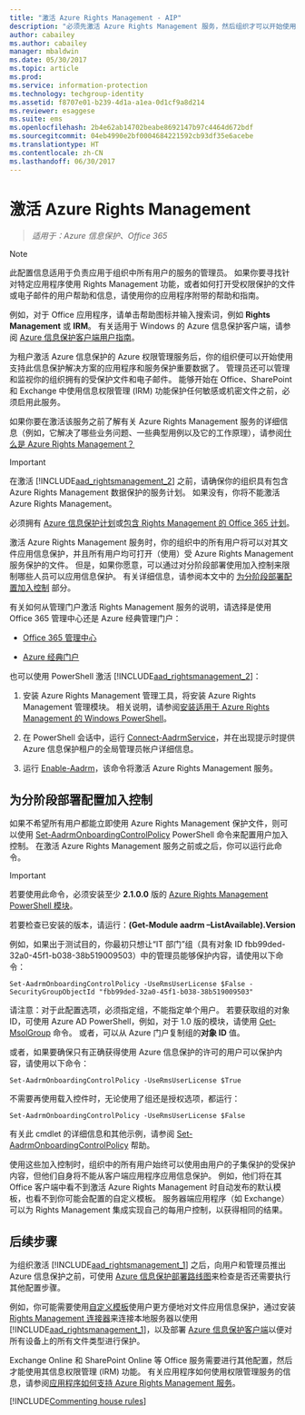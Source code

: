 ```yaml
---
title: "激活 Azure Rights Management - AIP"
description: "必须先激活 Azure Rights Management 服务，然后组织才可以开始使用支持此信息保护解决方案的应用程序和服务来保护文档和电子邮件。"
author: cabailey
ms.author: cabailey
manager: mbaldwin
ms.date: 05/30/2017
ms.topic: article
ms.prod: 
ms.service: information-protection
ms.technology: techgroup-identity
ms.assetid: f8707e01-b239-4d1a-a1ea-0d1cf9a8d214
ms.reviewer: esaggese
ms.suite: ems
ms.openlocfilehash: 2b4e62ab14702beabe8692147b97c4464d672bdf
ms.sourcegitcommit: 04eb4990e2bf0004684221592cb93df35e6acebe
ms.translationtype: HT
ms.contentlocale: zh-CN
ms.lasthandoff: 06/30/2017
---
```

<a id="activating-azure-rights-management" class="xliff"></a>

# 激活 Azure Rights Management

>*适用于：Azure 信息保护、Office 365*

> [!NOTE]
> 此配置信息适用于负责应用于组织中所有用户的服务的管理员。 如果你要寻找针对特定应用程序使用 Rights Management 功能，或者如何打开受权限保护的文件或电子邮件的用户帮助和信息，请使用你的应用程序附带的帮助和指南。
>
> 例如，对于 Office 应用程序，请单击帮助图标并输入搜索词，例如 **Rights Management** 或 **IRM**。 有关适用于 Windows 的 Azure 信息保护客户端，请参阅 [Azure 信息保护客户端用户指南](../rms-client/client-user-guide.md)。
 
为租户激活 Azure 信息保护的 Azure 权限管理服务后，你的组织便可以开始使用支持此信息保护解决方案的应用程序和服务保护重要数据了。 管理员还可以管理和监视你的组织拥有的受保护文件和电子邮件。 能够开始在 Office、SharePoint 和 Exchange 中使用信息权限管理 (IRM) 功能保护任何敏感或机密文件之前，必须启用此服务。

如果你要在激活该服务之前了解有关 Azure Rights Management 服务的详细信息（例如，它解决了哪些业务问题、一些典型用例以及它的工作原理），请参阅[什么是 Azure Rights Management？](../understand-explore/what-is-azure-rms.md)

> [!IMPORTANT]
> 在激活 [!INCLUDE[aad_rightsmanagement_2](../includes/aad_rightsmanagement_2_md.md)] 之前，请确保你的组织具有包含 Azure Rights Management 数据保护的服务计划。 如果没有，你将不能激活 Azure Rights Management。
>
> 必须拥有 [Azure 信息保护计划](https://www.microsoft.com/cloud-platform/azure-information-protection-pricing)或[包含 Rights Management 的 Office 365 计划](http://download.microsoft.com/download/E/C/F/ECF42E71-4EC0-48FF-AA00-577AC14D5B5C/Azure_Information_Protection_licensing_datasheet_EN-US.pdf)。

激活 Azure Rights Management 服务时，你的组织中的所有用户将可以对其文件应用信息保护，并且所有用户均可打开（使用）受 Azure Rights Management 服务保护的文件。 但是，如果你愿意，可以通过对分阶段部署使用加入控制来限制哪些人员可以应用信息保护。 有关详细信息，请参阅本文中的 [为分阶段部署配置加入控制](#configuring-onboarding-controls-for-a-phased-deployment) 部分。

有关如何从管理门户激活 Rights Management 服务的说明，请选择是使用 Office 365 管理中心还是 Azure 经典管理门户：


- [Office 365 管理中心](activate-office365.md)

- [Azure 经典门户](activate-azure-classic.md)

也可以使用 PowerShell 激活 [!INCLUDE[aad_rightsmanagement_2](../includes/aad_rightsmanagement_2_md.md)]：

1. 安装 Azure Rights Management 管理工具，将安装 Azure Rights Management 管理模块。 相关说明，请参阅[安装适用于 Azure Rights Management 的 Windows PowerShell](../deploy-use/install-powershell.md)。

2. 在 PowerShell 会话中，运行 [Connect-AadrmService](/powershell/module/aadrm/connect-aadrmservice)，并在出现提示时提供 Azure 信息保护租户的全局管理员帐户详细信息。

3. 运行 [Enable-Aadrm](/powershell/module/aadrm/enable-aadrm)，该命令将激活 Azure Rights Management 服务。

<a id="configuring-onboarding-controls-for-a-phased-deployment" class="xliff"></a>

## 为分阶段部署配置加入控制
如果不希望所有用户都能立即使用 Azure Rights Management 保护文件，则可以使用 [Set-AadrmOnboardingControlPolicy](/powershell/module/aadrm/set-aadrmonboardingcontrolpolicy) PowerShell 命令来配置用户加入控制。 在激活 Azure Rights Management 服务之前或之后，你可以运行此命令。

> [!IMPORTANT]
> 若要使用此命令，必须安装至少 **2.1.0.0** 版的 [Azure Rights Management PowerShell 模块](https://go.microsoft.com/fwlink/?LinkId=257721)。
>
> 若要检查已安装的版本，请运行：**(Get-Module aadrm –ListAvailable).Version**

例如，如果出于测试目的，你最初只想让“IT 部门”组（具有对象 ID fbb99ded-32a0-45f1-b038-38b519009503）中的管理员能够保护内容，请使用以下命令：

```
Set-AadrmOnboardingControlPolicy -UseRmsUserLicense $False -SecurityGroupObjectId "fbb99ded-32a0-45f1-b038-38b519009503"
```

请注意：对于此配置选项，必须指定组，不能指定单个用户。 若要获取组的对象 ID，可使用 Azure AD PowerShell，例如，对于 1.0 版的模块，请使用 [Get-MsolGroup](/powershell/msonline/v1/get-msolgroup) 命令。 或者，可以从 Azure 门户复制组的**对象 ID** 值。

或者，如果要确保只有正确获得使用 Azure 信息保护的许可的用户可以保护内容，请使用以下命令：

```
Set-AadrmOnboardingControlPolicy -UseRmsUserLicense $True
```

不需要再使用载入控件时，无论使用了组还是授权选项，都运行：

```
Set-AadrmOnboardingControlPolicy -UseRmsUserLicense $False
```


有关此 cmdlet 的详细信息和其他示例，请参阅 [Set-AadrmOnboardingControlPolicy](/powershell/aadrm/vlatest/set-aadrmonboardingcontrolpolicy) 帮助。

使用这些加入控制时，组织中的所有用户始终可以使用由用户的子集保护的受保护内容，但他们自身将不能从客户端应用程序应用信息保护。 例如，他们将在其 Office 客户端中看不到激活 Azure Rights Management 时自动发布的默认模板，也看不到你可能会配置的自定义模板。  服务器端应用程序（如 Exchange）可以为 Rights Management 集成实现自己的每用户控制，以获得相同的结果。


<a id="next-steps" class="xliff"></a>

## 后续步骤
为组织激活 [!INCLUDE[aad_rightsmanagement_1](../includes/aad_rightsmanagement_1_md.md)] 之后，向用户和管理员推出 Azure 信息保护之前，可使用 [Azure 信息保护部署路线图](../plan-design/deployment-roadmap.md)来检查是否还需要执行其他配置步骤。 

例如，你可能需要使用[自定义模板](configure-custom-templates.md)使用户更方便地对文件应用信息保护，通过安装 [Rights Management 连接器](deploy-rms-connector.md)来连接本地服务器以使用 [!INCLUDE[aad_rightsmanagement_1](../includes/aad_rightsmanagement_1_md.md)]，以及部署 [Azure 信息保护客户端](../rms-client/aip-client.md)以便对所有设备上的所有文件类型进行保护。 

Exchange Online 和 SharePoint Online 等 Office 服务需要进行其他配置，然后才能使用其信息权限管理 (IRM) 功能。 有关应用程序如何使用权限管理服务的信息，请参阅[应用程序如何支持 Azure Rights Management 服务](../understand-explore/applications-support.md)。


[!INCLUDE[Commenting house rules](../includes/houserules.md)]
